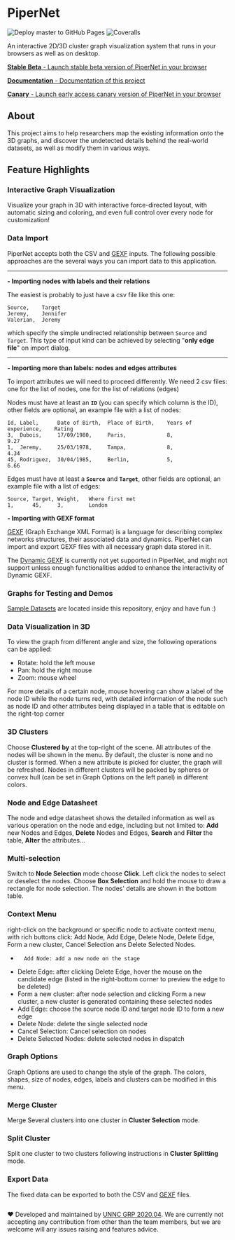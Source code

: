 # PiperNet

![Deploy master to GitHub Pages](https://github.com/grp202004/PiperNet/workflows/Deploy%20master%20to%20GitHub%20Pages/badge.svg?branch=master) ![Coveralls](https://github.com/grp202004/PiperNet/workflows/Coveralls/badge.svg)

An interactive 2D/3D cluster graph visualization system that runs in your browsers as well as on desktop.

[**Stable Beta** - Launch stable beta version of PiperNet in your browser](https://grp202004.github.io/pipernet.github.io/)

[**Documentation** - Documentation of this project](https://grp202004.github.io/PiperNet-Docs/)

[**Canary** - Launch early access canary version of PiperNet in your browser](https://kaby-lake.github.io/pipernetDev.github.io/)

## About

This project aims to help researchers map the existing information onto the 3D graphs, and discover the undetected details behind the real-world datasets, as well as modify them in various ways.

## Feature Highlights

### Interactive Graph Visualization

Visualize your graph in 3D with interactive force-directed layout, with automatic sizing and coloring, and even full control over every node for customization!

### Data Import

PiperNet accepts both the CSV and [GEXF](https://gephi.org/gexf/format/) inputs. The following possible approaches are the several ways you can import data to this application.

---

**- Importing nodes with labels and their relations**

The easiest is probably to just have a csv file like this one:

```
Source,    Target
Jeremy,    Jennifer
Valerian,  Jeremy
```

which specify the simple undirected relationship between `Source` and `Target`. This type of input kind can be achieved by selecting "**only edge file**" on import dialog.

---

**- Importing more than labels: nodes and edges attributes**

To import attributes we will need to proceed differently. We need 2 csv files: one for the list of nodes, one for the list of relations (edges)

Nodes must have at least an **`ID`** (you can specify which column is the ID), other fields are optional, an example file with a list of nodes:

```
Id, Label,      Date of Birth,  Place of Birth,    Years of experience,    Rating
3,  Dubois,     17/09/1980,     Paris,             8,                      9.27
1,  Jeremy,     25/03/1978,     Tampa,             8,                      4.34
45, Rodriguez,  30/04/1985,     Berlin,            5,                      6.66
```

Edges must have at least a **`Source`** and **`Target`**, other fields are optional, an example file with a list of edges:

```
Source, Target, Weight,   Where first met
1,      45,     3,        London
```

**- Importing with GEXF format**

[GEXF](https://gephi.org/gexf/format/) (Graph Exchange XML Format) is a language for describing complex networks structures, their associated data and dynamics. PiperNet can import and export GEXF files with all necessary graph data stored in it.

The [Dynamic GEXF](https://gephi.org/gexf/format/dynamics.html) is currently not yet supported in PiperNet, and might not support unless enough functionalities added to enhance the interactivity of Dynamic GEXF.

### Graphs for Testing and Demos

[Sample Datasets](./src/samples/) are located inside this repository, enjoy and have fun :\)

### Data Visualization in 3D

To view the graph from different angle and size, the following operations can be applied:

-   Rotate: hold the left mouse
-   Pan: hold the right mouse
-   Zoom: mouse wheel

For more details of a certain node, mouse hovering can show a label of the node ID while the node turns red, with detailed information of the node such as node ID and other attributes being displayed in a table that is editable on the right-top corner

### 3D Clusters

Choose **Clustered by** at the top-right of the scene. All attributes of the nodes will be shown in the menu. By default, the cluster is none and no cluster is formed. When a new attribute is picked for cluster, the graph will be refreshed. Nodes in different clusters will be packed by spheres or convex hull (can be set in Graph Options on the left panel) in different colors.

### Node and Edge Datasheet

The node and edge datasheet shows the detailed information as well as various operation on the node and edge, including but not limited to: **Add** new Nodes and Edges, **Delete** Nodes and Edges, **Search** and **Filter** the table, **Alter** the attributes...

### Multi-selection

Switch to **Node Selection** mode choose **Click**. Left click the nodes to select or deselect the nodes.
Choose **Box Selection** and hold the mouse to draw a rectangle for node selection. The nodes' details are shown in the bottom table.

### Context Menu

right-click on the background or specific node to activate context menu, with rich buttons click: Add Node, Add Edge, Delete Node, Delete Edge, Form a new cluster, Cancel Selection ans Delete Selected Nodes.

-       Add Node: add a new node on the stage
-   Delete Edge: after clicking Delete Edge, hover the mouse on the candidate edge (listed in the right-bottom corner to preview the edge to be deleted)
-   Form a new cluster: after node selection and clicking Form a new cluster, a new cluster is generated containing these selected nodes
-   Add Edge: choose the source node ID and target node ID to form a new edge
-   Delete Node: delete the single selected node
-   Cancel Selection: Cancel selection on nodes
-   Delete Selected Nodes: delete selected nodes in dispatch

### Graph Options

Graph Options are used to change the style of the graph. The colors, shapes, size of nodes, edges, labels and clusters can be modified in this menu.

### Merge Cluster

Merge Several clusters into one cluster in **Cluster Selection** mode.

### Split Cluster

Split one cluster to two clusters following instructions in **Cluster Splitting** mode.

### Export Data

The fixed data can be exported to both the CSV and [GEXF](https://gephi.org/gexf/format/) files.

```

```

♥ Developed and maintained by [UNNC GRP 2020.04](https://github.com/grp202004). We are currently not accepting any contribution from other than the team members, but we are welcome will any issues raising and features advice.
